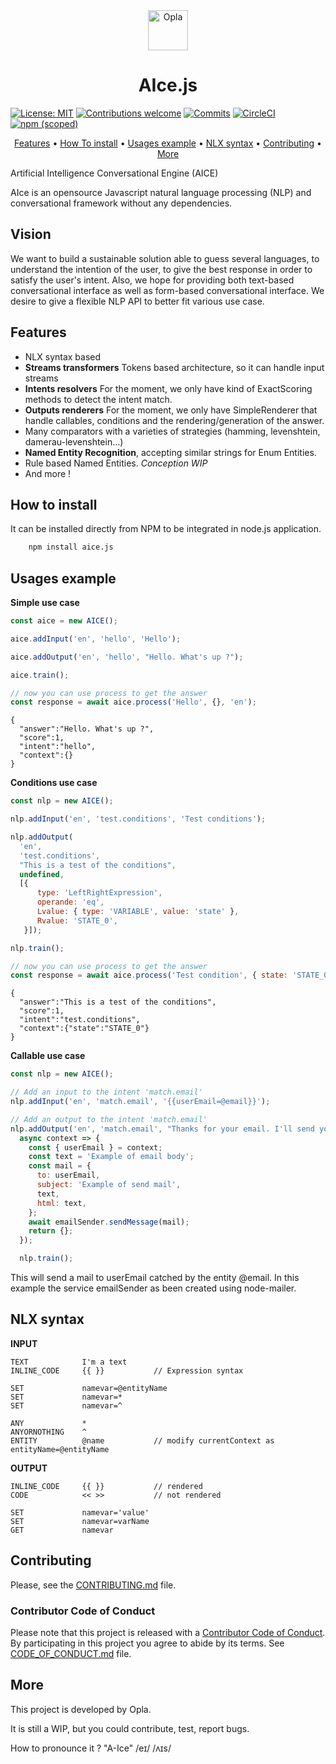 <div align="center">
  <a href="https://opla.ai" target="_blank">
    <img src="https://raw.githubusercontent.com/Opla/opla/master/front/src/public/images/opla-avatar.png" alt="Opla" width="64">
  </a>
</div>
<h1 align="center">
  AIce.js
</h1>

[![License: MIT](https://img.shields.io/badge/License-MIT-yellow.svg)](https://opensource.org/licenses/MIT)
[![Contributions welcome](https://img.shields.io/badge/contributions-welcome-brightgreen.svg?style=flat)](https://github.com/Opla/aice.js/issues)
[![Commits](https://img.shields.io/github/last-commit/opla/aice.js.svg)](https://img.shields.io/github/last-commit/opla/aice.js.svg)
[![CircleCI](https://circleci.com/gh/Opla/aice.js.svg?style=svg)](https://circleci.com/gh/Opla/aice.js)
[![npm (scoped)](https://img.shields.io/npm/v/aice.js.svg)](https://www.npmjs.com/package/aice.js)

<p align="center">
  <a href="#features">Features</a> •
  <a href="#how-to-install">How To install</a> •
  <a href="#usages-example">Usages example</a> •
  <a href="#nlx-syntax">NLX syntax</a> •
  <a href="#contributing">Contributing</a> •
  <a href="#more">More</a>
</p>

Artificial Intelligence Conversational Engine (AICE)

AIce is an opensource Javascript natural language processing (NLP) and conversational framework without any dependencies.

## Vision
We want to build a sustainable solution able to guess several languages, to understand the intention of the user, to give the best response in order to satisfy the user's intent. Also, we hope for providing both text-based conversational interface as well as form-based conversational interface. We desire to give a flexible NLP API to better fit various use case.

## Features
 - NLX syntax based
 - **Streams transformers** Tokens based architecture, so it can handle input streams
 - **Intents resolvers** For the moment, we only have kind of ExactScoring methods to detect the intent match.
 - **Outputs renderers** For the moment, we only have SimpleRenderer that handle callables, conditions and the rendering/generation of the answer.
 - Many comparators with a varieties of strategies (hamming, levenshtein, damerau-levenshtein...)
 - **Named Entity Recognition**, accepting similar strings for Enum Entities.
 - Rule based Named Entities. _Conception WIP_
 - And more !

## How to install
It can be installed directly from NPM to be integrated in node.js application.
```bash
    npm install aice.js
```

## Usages example
**Simple use case**
```js
const aice = new AICE();

aice.addInput('en', 'hello', 'Hello');

aice.addOutput('en', 'hello', "Hello. What's up ?");

aice.train();

// now you can use process to get the answer
const response = await aice.process('Hello', {}, 'en');
```

```
{
  "answer":"Hello. What's up ?",
  "score":1,
  "intent":"hello",
  "context":{}
}
```

**Conditions use case**
```js
const nlp = new AICE();

nlp.addInput('en', 'test.conditions', 'Test conditions');

nlp.addOutput(
  'en',
  'test.conditions',
  "This is a test of the conditions",
  undefined,
  [{
      type: 'LeftRightExpression',
      operande: 'eq',
      Lvalue: { type: 'VARIABLE', value: 'state' },
      Rvalue: 'STATE_0',
   }]);

nlp.train();

// now you can use process to get the answer
const response = await aice.process('Test condition', { state: 'STATE_0'}, 'en');
```

```
{
  "answer":"This is a test of the conditions",
  "score":1,
  "intent":"test.conditions",
  "context":{"state":"STATE_0"}
}
```

**Callable use case**
```js
const nlp = new AICE();

// Add an input to the intent 'match.email'
nlp.addInput('en', 'match.email', '{{userEmail=@email}}');

// Add an output to the intent 'match.email'
nlp.addOutput('en', 'match.email', "Thanks for your email. I'll send you some thing", undefined, undefined,
  async context => {
    const { userEmail } = context;
    const text = 'Example of email body';
    const mail = {
      to: userEmail,
      subject: 'Example of send mail',
      text,
      html: text,
    };
    await emailSender.sendMessage(mail);
    return {};
  });

  nlp.train();
```

This will send a mail to userEmail catched by the entity @email. In this example the service emailSender as been created using node-mailer.

## NLX syntax
**INPUT**
```
TEXT            I'm a text
INLINE_CODE     {{ }}           // Expression syntax

SET             namevar=@entityName
SET             namevar=*
SET             namevar=^

ANY             *
ANYORNOTHING    ^
ENTITY          @name           // modify currentContext as entityName=@entityName
```

**OUTPUT**
```
INLINE_CODE     {{ }}           // rendered
CODE            << >>           // not rendered

SET             namevar='value'
SET             namevar=varName
GET             namevar

```

## Contributing
Please, see the [CONTRIBUTING.md](CONTRIBUTING.md) file.

### Contributor Code of Conduct
Please note that this project is released with a [Contributor Code of
Conduct](http://contributor-covenant.org/). By participating in this project you
agree to abide by its terms. See [CODE_OF_CONDUCT.md](CODE_OF_CONDUCT.md) file.

## More
This project is developed by Opla.

It is still a WIP, but you could contribute, test, report bugs.

How to pronounce it ?
"A-Ice" /eɪ/ /ʌɪs/
